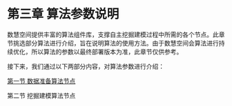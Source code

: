 # 第三章   算法参数说明

数慧空间提供丰富的算法组件库，支撑自主挖掘建模过程中所需的各个节点。此章节挑选部分算法进行介绍，旨在说明算法的使用方法。由于数慧空间会算法进行持续优化，所以算法的参数以最终部署版本为准，此章节仅供参考。

接下来，我们通过以下两部分内容，对算法参数进行介绍：

[第一节   数据准备算法节点](/suan-fa-can-shu-shuo-ming/shu-ju-zhun-bei-suan-fa-jie-dian.md)

第二节   挖掘建模算法节点


